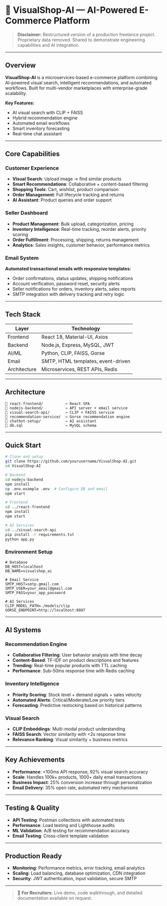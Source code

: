 # 🛒 VisualShop-AI — AI-Powered E-Commerce Platform

> **Disclaimer:** Restructured version of a production freelance project. Proprietary data removed. Shared to demonstrate engineering capabilities and AI integration.

---

## Overview

**VisualShop-AI** is a microservices-based e-commerce platform combining AI-powered visual search, intelligent recommendations, and automated workflows. Built for multi-vendor marketplaces with enterprise-grade scalability.

**Key Features:**
- AI visual search with CLIP + FAISS
- Hybrid recommendation engine
- Automated email workflows
- Smart inventory forecasting
- Real-time chat assistant

---

## Core Capabilities

### Customer Experience
- **Visual Search**: Upload image → find similar products
- **Smart Recommendations**: Collaborative + content-based filtering
- **Shopping Tools**: Cart, wishlist, product comparison
- **Order Management**: Full lifecycle tracking and returns
- **AI Assistant**: Product queries and order support

### Seller Dashboard
- **Product Management**: Bulk upload, categorization, pricing
- **Inventory Intelligence**: Real-time tracking, reorder alerts, priority scoring
- **Order Fulfillment**: Processing, shipping, returns management
- **Analytics**: Sales insights, customer behavior, performance metrics

### Email System
**Automated transactional emails with responsive templates:**
- Order confirmations, status updates, shipping notifications
- Account verification, password reset, security alerts
- Seller notifications for orders, inventory alerts, sales reports
- SMTP integration with delivery tracking and retry logic

---

## Tech Stack

| Layer | Technology |
|-------|------------|
| Frontend | React 18, Material-UI, Axios |
| Backend | Node.js, Express, MySQL, JWT |
| AI/ML | Python, CLIP, FAISS, Gorse |
| Email | SMTP, HTML templates, event-driven |
| Architecture | Microservices, REST APIs, Redis |

---

## Architecture

```
📁 react-frontend/          → React SPA
📁 nodejs-backend/          → API server + email service
📁 visual-search-api/       → CLIP + FAISS service
📁 recommendation-service/  → Gorse recommendation engine
📁 chatbot-setup/           → AI assistant
📄 db.sql                   → MySQL schema
```

---

## Quick Start

```bash
# Clone and setup
git clone https://github.com/yourusername/VisualShop-AI.git
cd VisualShop-AI

# Backend
cd nodejs-backend
npm install
cp .env.example .env  # Configure DB and email
npm start

# Frontend
cd ../react-frontend
npm install
npm start

# AI Services
cd ../visual-search-api
pip install -r requirements.txt
python app.py
```

### Environment Setup
```env
# Database
DB_HOST=localhost
DB_NAME=visualshop_ai

# Email Service
SMTP_HOST=smtp.gmail.com
SMTP_USER=your_email@gmail.com
SMTP_PASS=your_app_password

# AI Services
CLIP_MODEL_PATH=./models/clip
GORSE_ENDPOINT=http://localhost:8087
```

---

## AI Systems

### Recommendation Engine
- **Collaborative Filtering**: User behavior analysis with time decay
- **Content-Based**: TF-IDF on product descriptions and features
- **Trending**: Real-time popular products with TTL caching
- **Performance**: Sub-50ms response time with Redis caching

### Inventory Intelligence
- **Priority Scoring**: Stock level + demand signals + sales velocity
- **Automated Alerts**: Critical/Moderate/Low priority tiers
- **Forecasting**: Predictive restocking based on historical patterns

### Visual Search
- **CLIP Embeddings**: Multi-modal product understanding
- **FAISS Search**: Vector similarity with <2s response time
- **Relevance Ranking**: Visual similarity + business metrics

---

## Key Achievements

- **Performance**: <100ms API response, 92% visual search accuracy
- **Scale**: Handles 100k+ products, 1000+ daily email transactions
- **Business Impact**: 25% conversion increase through personalization
- **Email Delivery**: 35% open rate, automated retry mechanisms

---

## Testing & Quality

- **API Testing**: Postman collections with automated tests
- **Performance**: Load testing and Lighthouse audits
- **ML Validation**: A/B testing for recommendation accuracy
- **Email Testing**: Cross-client template validation

---

## Production Ready

- **Monitoring**: Performance metrics, error tracking, email analytics
- **Scaling**: Load balancing, database optimization, CDN integration
- **Security**: JWT authentication, input validation, secure SMTP

---

> 💼 **For Recruiters**: Live demo, code walkthrough, and detailed documentation available on request.
